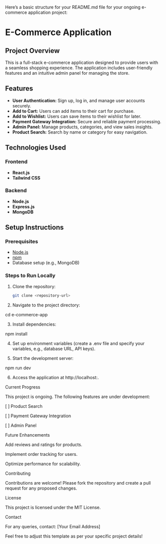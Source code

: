 Here’s a basic structure for your README.md file for your ongoing e-commerce application project:

# E-Commerce Application

## Project Overview
This is a full-stack e-commerce application designed to provide users with a seamless shopping experience. The application includes user-friendly features and an intuitive admin panel for managing the store.

## Features
- **User Authentication:** Sign up, log in, and manage user accounts securely.
- **Add to Cart:** Users can add items to their cart for purchase.
- **Add to Wishlist:** Users can save items to their wishlist for later.
- **Payment Gateway Integration:** Secure and reliable payment processing.
- **Admin Panel:** Manage products, categories, and view sales insights.
- **Product Search:** Search by name or category for easy navigation.

## Technologies Used
### Frontend
- **React.js**
- **Tailwind CSS**

### Backend
- **Node.js**
- **Express.js**
- **MongoDB**

## Setup Instructions
### Prerequisites
- [Node.js](https://nodejs.org/)
- [npm](https://www.npmjs.com/)
- Database setup (e.g., MongoDB)

### Steps to Run Locally
1. Clone the repository:
   ```bash
   git clone <repository-url>

2. Navigate to the project directory:

cd e-commerce-app


3. Install dependencies:

npm install


4. Set up environment variables (create a .env file and specify your variables, e.g., database URL, API keys).


5. Start the development server:

npm run dev


6. Access the application at http://localhost:<port>.



Current Progress

This project is ongoing. The following features are under development:

[ ] Product Search

[ ] Payment Gateway Integration

[ ] Admin Panel


Future Enhancements

Add reviews and ratings for products.

Implement order tracking for users.

Optimize performance for scalability.


Contributing

Contributions are welcome! Please fork the repository and create a pull request for any proposed changes.

License

This project is licensed under the MIT License.

Contact

For any queries, contact: [Your Email Address]

Feel free to adjust this template as per your specific project details!

